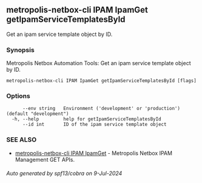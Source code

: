 ## metropolis-netbox-cli IPAM IpamGet getIpamServiceTemplatesById

Get an ipam service template object by ID.

### Synopsis


Metropolis Netbox Automation Tools:
  Get an ipam service template object by ID.

```
metropolis-netbox-cli IPAM IpamGet getIpamServiceTemplatesById [flags]
```

### Options

```
      --env string   Environment ('development' or 'production') (default "development")
  -h, --help         help for getIpamServiceTemplatesById
      --id int       ID of the ipam service template object
```

### SEE ALSO

* [metropolis-netbox-cli IPAM IpamGet]()	 - Metropolis Netbox IPAM Management GET APIs.

###### Auto generated by spf13/cobra on 9-Jul-2024
